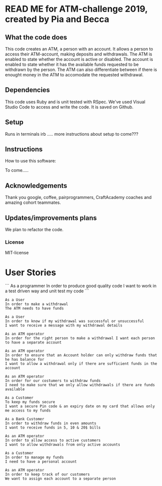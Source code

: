 <h1>READ ME for ATM-challenge 2019, created by Pia and Becca</h1>


<h2>What the code does</h2>
This code creates an ATM, a person with an account. It allows a person to access their ATM-account, making deposits and withdrawals. The ATM is enabled to state whether the account is active or disabled. The account is enabled to state whether it has the available funds requested to be withdrawn by the person. The ATM can also differentiate between if there is enought money in the ATM to accomodate the requested withdrawal. 

<h2>Dependencies</h2>
This code uses Ruby and is unit tested with RSpec. We've used Visual Studio Code to access and write the code. It is saved on Github. 
<h2>Setup</h2>
Runs in terminals irb ..... more instructions about setup to come???



<h2>Instructions</h2>
How to use this software: 

To come.....

<h2>Acknowledgements</h2>
Thank you google, coffee, pairprogrammers, CraftAcademy coaches and amazing cohort teammates.


<h2>Updates/improvements plans</h2>
We plan to refactor the code. 

<h3>License</h3>
MIT-license

<h1> User Stories </h1>
```
As a programmer
In order to produce good quality code
I want to work in a test driven way and unit test my code
```

```
As a User       
In order to make a withdrawal      
The ATM needs to have funds
```

```
As a User               
In order to know if my withdrawal was successful or unsuccessful               
I want to receive a message with my withdrawal details
```

```
As an ATM operator          
In order for the right person to make a withdrawal I want each person to have a separate account
```

```
As an ATM operator           
In order to ensure that an Account holder can only withdraw funds that he has balance for           
I want to allow a withdrawal only if there are sufficient funds in the account
```

```
As an ATM operator
In order for our costumers to withdraw funds
I need to make sure that we only allow withdrawals if there are funds available
```

```
As a Customer              
To keep my funds secure             
I want a secure Pin code & an expiry date on my card that allows only me access to my funds
```

```
As a Bank Customer
In order to withdraw funds in even amounts
I want to receive funds in 5, 10 & 20$ bills
```


```
As an ATM operator             
In order to allow access to active customers             
I want to allow withdrawals from only active accounts
```

```
As a Customer
In order to manage my funds
I need to have a personal account
```

```
As an ATM operator
In order to keep track of our customers
We want to assign each account to a separate person
```